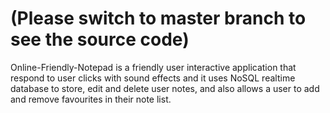 # (Please switch to master branch to see the source code) 
Online-Friendly-Notepad is a friendly user interactive application that respond to user clicks with sound effects and it uses NoSQL realtime database to store, edit and delete user notes, and also allows a user to add and remove favourites in their note list.
